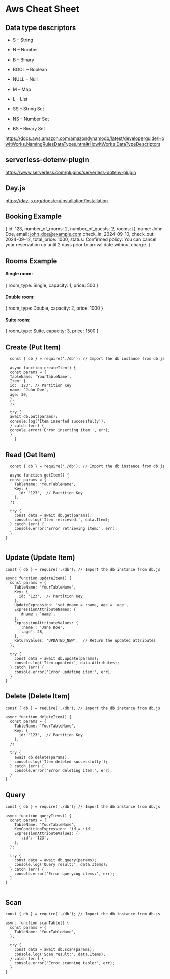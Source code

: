 # Aws Cheat Sheet

## Data type descriptors

- S – String

- N – Number

- B – Binary

- BOOL – Boolean

- NULL – Null

- M – Map

- L – List

- SS – String Set

- NS – Number Set

- BS – Binary Set

https://docs.aws.amazon.com/amazondynamodb/latest/developerguide/HowItWorks.NamingRulesDataTypes.html#HowItWorks.DataTypeDescriptors

## serverless-dotenv-plugin

https://www.serverless.com/plugins/serverless-dotenv-plugin

## Day.js

https://day.js.org/docs/en/installation/installation

## Booking Example

{
id: 123,
number_of_rooms: 2,
number_of_guests: 2,
rooms: [],
name: John Doe,
email: john_doe@example.com
check_in: 2024-09-10,
check_out: 2024-09-12,
total_price: 1000,
status: Confirmed
policy: You can cancel your reservation up until 2 days prior to arrival date without charge.
}

## Rooms Example

#### Single room:

{
room_type: Single,
capacity: 1,
price: 500
}

#### Double room:

{
room_type: Double,
capacity: 2,
price: 1000
}

#### Suite room:

{
room_type: Suite,
capacity: 3,
price: 1500
}

## Create (Put Item)

```
  const { db } = require('./db'); // Import the db instance from db.js

  async function createItem() {
  const params = {
  TableName: 'YourTableName',
  Item: {
  id: '123', // Partition Key
  name: 'John Doe',
  age: 30,
  },
  };

  try {
  await db.put(params);
  console.log('Item inserted successfully');
  } catch (err) {
  console.error('Error inserting item:', err);
  }
    }

```

## Read (Get Item)

```
  const { db } = require('./db'); // Import the db instance from db.js

  async function getItem() {
  const params = {
    TableName: 'YourTableName',
    Key: {
      id: '123',  // Partition Key
    },
  };

  try {
    const data = await db.get(params);
    console.log('Item retrieved:', data.Item);
  } catch (err) {
    console.error('Error retrieving item:', err);
  }
}


```

## Update (Update Item)

```
const { db } = require('./db'); // Import the db instance from db.js

async function updateItem() {
  const params = {
    TableName: 'YourTableName',
    Key: {
      id: '123',  // Partition Key
    },
    UpdateExpression: 'set #name = :name, age = :age',
    ExpressionAttributeNames: {
      '#name': 'name',
    },
    ExpressionAttributeValues: {
      ':name': 'Jane Doe',
      ':age': 28,
    },
    ReturnValues: 'UPDATED_NEW',  // Return the updated attributes
  };

  try {
    const data = await db.update(params);
    console.log('Item updated:', data.Attributes);
  } catch (err) {
    console.error('Error updating item:', err);
  }
}

```

## Delete (Delete Item)

```
const { db } = require('./db'); // Import the db instance from db.js

async function deleteItem() {
  const params = {
    TableName: 'YourTableName',
    Key: {
      id: '123',  // Partition Key
    },
  };

  try {
    await db.delete(params);
    console.log('Item deleted successfully');
  } catch (err) {
    console.error('Error deleting item:', err);
  }
}

```

## Query

```
const { db } = require('./db'); // Import the db instance from db.js

async function queryItems() {
  const params = {
    TableName: 'YourTableName',
    KeyConditionExpression: 'id = :id',
    ExpressionAttributeValues: {
      ':id': '123',
    },
  };

  try {
    const data = await db.query(params);
    console.log('Query result:', data.Items);
  } catch (err) {
    console.error('Error querying items:', err);
  }
}


```

## Scan

```
const { db } = require('./db'); // Import the db instance from db.js

async function scanTable() {
  const params = {
    TableName: 'YourTableName',
  };

  try {
    const data = await db.scan(params);
    console.log('Scan result:', data.Items);
  } catch (err) {
    console.error('Error scanning table:', err);
  }
}



```
